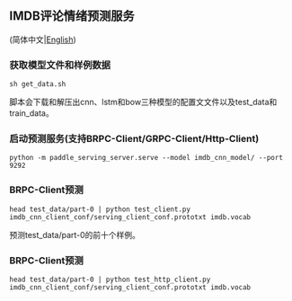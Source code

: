 ## IMDB评论情绪预测服务

(简体中文|[English](./README.md))

### 获取模型文件和样例数据

```
sh get_data.sh
```
脚本会下载和解压出cnn、lstm和bow三种模型的配置文文件以及test_data和train_data。

### 启动预测服务(支持BRPC-Client/GRPC-Client/Http-Client)

```
python -m paddle_serving_server.serve --model imdb_cnn_model/ --port 9292
```
### BRPC-Client预测
```
head test_data/part-0 | python test_client.py imdb_cnn_client_conf/serving_client_conf.prototxt imdb.vocab
```
预测test_data/part-0的前十个样例。

### BRPC-Client预测
```
head test_data/part-0 | python test_http_client.py imdb_cnn_client_conf/serving_client_conf.prototxt imdb.vocab
```
